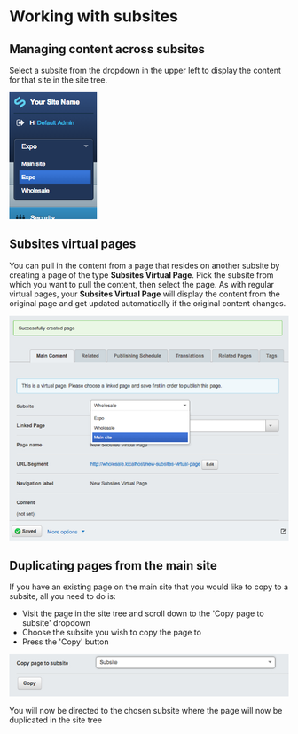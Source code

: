 # Working with subsites

## Managing content across subsites

Select a subsite from the dropdown in the upper left to display the content for that site in the site tree.

![Subsites dropdown](_images/subsites-dropdown.png)

## Subsites virtual pages

You can pull in the content from a page that resides on another subsite by creating a page of the type **Subsites
Virtual Page**. Pick the subsite from which you want to pull the content, then select the page. As with regular virtual
pages, your **Subsites Virtual Page** will display the content from the original page and get updated automatically if
the original content changes.

![Subsites virtual page](_images/subsites-virtual-page.jpg)

## Duplicating pages from the main site

If you have an existing page on the main site that you would like to copy to a subsite, all you need to do is:

 * Visit the page in the site tree and scroll down to the 'Copy page to subsite' dropdown
 * Choose the subsite you wish to copy the page to
 * Press the 'Copy' button

![Subsites copy page from main site](_images/copy-page-to-subsite.jpg)

You will now be directed to the chosen subsite where the page will now be duplicated in the site tree